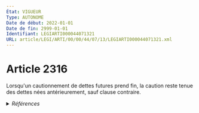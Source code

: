 ```yaml
---
État: VIGUEUR
Type: AUTONOME
Date de début: 2022-01-01
Date de fin: 2999-01-01
Identifiant: LEGIARTI000044071321
URL: article/LEGI/ARTI/00/00/44/07/13/LEGIARTI000044071321.xml
---
```


<h1>Article 2316</h1>

Lorsqu'un cautionnement de dettes futures prend fin, la caution reste tenue des
dettes nées antérieurement, sauf clause contraire.


<details>
  <summary><em>Références</em></summary>

  <h2>Articles faisant référence à l'article</h2>
  
  <ul>
    <li>
      <a href="https://legal.tricoteuses.fr//redirection/LEGIARTI000044045506?vers=git&vers=legifrance">Ordonnance n° 2021-1192 du 15 septembre 2021 portant réforme du droit des sûretés - article 5 ENTIEREMENT_MODIF</a> MODIFIE source
    </li>
  </ul>
  
  <h2>Références faites par l'article</h2>
  
  <ul>
    <li>
      2021-09-15 MODIFIE cible <a href="https://legal.tricoteuses.fr//redirection/LEGIARTI000044045506?vers=git&vers=legifrance">Ordonnance n° 2021-1192 du 15 septembre 2021 portant réforme du droit des sûretés - article 5 ENTIEREMENT_MODIF</a>
    </li>
    <li>
      2999-01-01 CONCORDE cible <a href="https://legal.tricoteuses.fr//redirection/LEGIARTI000006445566?vers=git&vers=legifrance">Code civil - article 2039 AUTONOME TRANSFERE, en vigueur du 1804-03-21 au 2006-03-24</a>
    </li>
    <li>
      2999-01-01 CONCORDANCE source <a href="https://legal.tricoteuses.fr//redirection/LEGIARTI000006445566?vers=git&vers=legifrance">Code civil - article 2039 AUTONOME TRANSFERE, en vigueur du 1804-03-21 au 2006-03-24</a>
    </li>
    <li>
      2999-01-01 CONCORDE source <a href="https://legal.tricoteuses.fr//redirection/LEGIARTI000006450802?vers=git&vers=legifrance">Code civil - article 2522 AUTONOME VIGUEUR, en vigueur depuis le 2006-03-24</a>
    </li>
    <li>
      2999-01-01 CONCORDANCE cible <a href="https://legal.tricoteuses.fr//redirection/LEGIARTI000006450802?vers=git&vers=legifrance">Code civil - article 2522 AUTONOME VIGUEUR, en vigueur depuis le 2006-03-24</a>
    </li>
    <li>
      CODIFICATION source Loi 1804-02-14
    </li>
  </ul>
</details>
